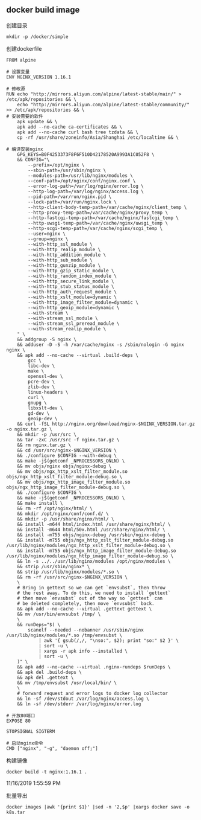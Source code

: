 ## docker build image

创建目录

	mkdir -p /docker/simple

创建dockerfile

	FROM alpine
	
	# 设置变量
	ENV NGINX_VERSION 1.16.1
	
	# 修改源
	RUN echo "http://mirrors.aliyun.com/alpine/latest-stable/main/" > /etc/apk/repositories && \
	    echo "http://mirrors.aliyun.com/alpine/latest-stable/community/" >> /etc/apk/repositories && \
	# 安装需要的软件
	    apk update && \
	    apk add --no-cache ca-certificates && \
	    apk add --no-cache curl bash tree tzdata && \
	    cp -rf /usr/share/zoneinfo/Asia/Shanghai /etc/localtime && \
	
	# 编译安装nginx
	    GPG_KEYS=B0F4253373F8F6F510D42178520A9993A1C052F8 \
	    && CONFIG="\
	        --prefix=/opt/nginx \
	        --sbin-path=/usr/sbin/nginx \
	        --modules-path=/usr/lib/nginx/modules \
	        --conf-path=/opt/nginx/conf/nginx.conf \
	        --error-log-path=/var/log/nginx/error.log \
	        --http-log-path=/var/log/nginx/access.log \
	        --pid-path=/var/run/nginx.pid \
	        --lock-path=/var/run/nginx.lock \
	        --http-client-body-temp-path=/var/cache/nginx/client_temp \
	        --http-proxy-temp-path=/var/cache/nginx/proxy_temp \
	        --http-fastcgi-temp-path=/var/cache/nginx/fastcgi_temp \
	        --http-uwsgi-temp-path=/var/cache/nginx/uwsgi_temp \
	        --http-scgi-temp-path=/var/cache/nginx/scgi_temp \
	        --user=nginx \
	        --group=nginx \
	        --with-http_ssl_module \
	        --with-http_realip_module \
	        --with-http_addition_module \
	        --with-http_sub_module \
	        --with-http_gunzip_module \
	        --with-http_gzip_static_module \
	        --with-http_random_index_module \
	        --with-http_secure_link_module \
	        --with-http_stub_status_module \
	        --with-http_auth_request_module \
	        --with-http_xslt_module=dynamic \
	        --with-http_image_filter_module=dynamic \
	        --with-http_geoip_module=dynamic \
	        --with-stream \
	        --with-stream_ssl_module \
	        --with-stream_ssl_preread_module \
	        --with-stream_realip_module \
	    " \
	    && addgroup -S nginx \
	    && adduser -D -S -h /var/cache/nginx -s /sbin/nologin -G nginx nginx \
	    && apk add --no-cache --virtual .build-deps \
	        gcc \
	        libc-dev \
	        make \
	        openssl-dev \
	        pcre-dev \
	        zlib-dev \
	        linux-headers \
	        curl \
	        gnupg \
	        libxslt-dev \
	        gd-dev \
	        geoip-dev \
	    && curl -fSL http://nginx.org/download/nginx-$NGINX_VERSION.tar.gz -o nginx.tar.gz \
	    && mkdir -p /usr/src \
	    && tar -zxC /usr/src -f nginx.tar.gz \
	    && rm nginx.tar.gz \
	    && cd /usr/src/nginx-$NGINX_VERSION \
	    && ./configure $CONFIG --with-debug \
	    && make -j$(getconf _NPROCESSORS_ONLN) \
	    && mv objs/nginx objs/nginx-debug \
	    && mv objs/ngx_http_xslt_filter_module.so objs/ngx_http_xslt_filter_module-debug.so \
	    && mv objs/ngx_http_image_filter_module.so objs/ngx_http_image_filter_module-debug.so \
	    && ./configure $CONFIG \
	    && make -j$(getconf _NPROCESSORS_ONLN) \
	    && make install \
	    && rm -rf /opt/nginx/html/ \
	    && mkdir /opt/nginx/conf/conf.d/ \
	    && mkdir -p /usr/share/nginx/html/ \
	    && install -m644 html/index.html /usr/share/nginx/html/ \
	    && install -m644 html/50x.html /usr/share/nginx/html/ \
	    && install -m755 objs/nginx-debug /usr/sbin/nginx-debug \
	    && install -m755 objs/ngx_http_xslt_filter_module-debug.so /usr/lib/nginx/modules/ngx_http_xslt_filter_module-debug.so \
	    && install -m755 objs/ngx_http_image_filter_module-debug.so /usr/lib/nginx/modules/ngx_http_image_filter_module-debug.so \
	    && ln -s ../../usr/lib/nginx/modules /opt/nginx/modules \
	    && strip /usr/sbin/nginx* \
	    && strip /usr/lib/nginx/modules/*.so \
	    && rm -rf /usr/src/nginx-$NGINX_VERSION \
	    \
	    # Bring in gettext so we can get `envsubst`, then throw
	    # the rest away. To do this, we need to install `gettext`
	    # then move `envsubst` out of the way so `gettext` can
	    # be deleted completely, then move `envsubst` back.
	    && apk add --no-cache --virtual .gettext gettext \
	    && mv /usr/bin/envsubst /tmp/ \
	    \
	    && runDeps="$( \
	        scanelf --needed --nobanner /usr/sbin/nginx /usr/lib/nginx/modules/*.so /tmp/envsubst \
	            | awk '{ gsub(/,/, "\nso:", $2); print "so:" $2 }' \
	            | sort -u \
	            | xargs -r apk info --installed \
	            | sort -u \
	    )" \
	    && apk add --no-cache --virtual .nginx-rundeps $runDeps \
	    && apk del .build-deps \
	    && apk del .gettext \
	    && mv /tmp/envsubst /usr/local/bin/ \
	    \
	    # forward request and error logs to docker log collector
	    && ln -sf /dev/stdout /var/log/nginx/access.log \
	    && ln -sf /dev/stderr /var/log/nginx/error.log
	
	# 开放80端口
	EXPOSE 80
	
	STOPSIGNAL SIGTERM
	
	# 启动nginx命令
	CMD ["nginx", "-g", "daemon off;"]

构建镜像

	docker build -t nginx:1.16.1 .

11/16/2019 1:55:59 PM 

批量导出

    docker images |awk '{print $1}' |sed -n '2,$p' |xargs docker save -o k8s.tar